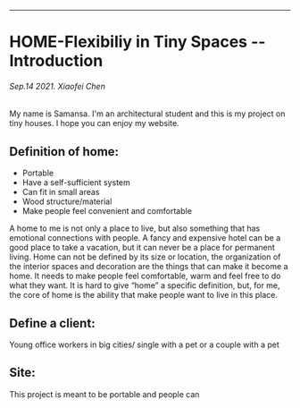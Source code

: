 ---
# HOME-Flexibiliy in Tiny Spaces -- Introduction

###### Sep.14 2021. Xiaofei Chen

My name is Samansa. I'm an architectural student and this is my project on tiny houses. I hope you can enjoy my website.

## Definition of home:
- Portable
- Have a self-sufficient system
- Can fit in small areas
- Wood structure/material
- Make people feel convenient and comfortable

A home to me is not only a place to live, but also something that has emotional 
connections with people. A fancy and expensive hotel can be a good place to take a 
vacation, but it can never be a place for permanent living. Home can not be defined by 
its size or location, the organization of the interior spaces and decoration are the things 
that can make it become a home. It needs to make people feel comfortable, warm and 
feel free to do what they want. It is hard to give “home” a specific definition, but, for 
me, the core of home is the ability that make people want to live in this place.

## Define a client: 
Young office workers in big cities/ single with a pet or a couple with a pet

## Site:
This project is meant to be portable and people can 



